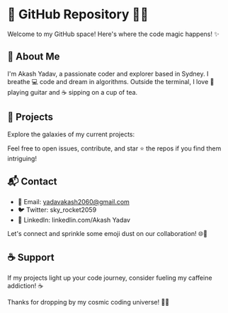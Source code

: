 # 👋 GitHub Repository 👨‍💻

Welcome to my GitHub space! Here's where the code magic happens! ✨

## 🚀 About Me

I'm Akash Yadav, a passionate coder and explorer based in Sydney. I breathe 💻 code and dream in algorithms. Outside the terminal, I love 🎸 playing guitar and ☕ sipping on a cup of tea.

## 🌟 Projects

Explore the galaxies of my current projects:



Feel free to open issues, contribute, and star ⭐ the repos if you find them intriguing!

## 📬 Contact

- 📧 Email: yadavakash2060@gmail.com
- 🐦 Twitter: sky_rocket2059
- 🔗 LinkedIn: linkedlin.com/Akash Yadav

Let's connect and sprinkle some emoji dust on our collaboration! 🌐💬

## ☕ Support

If my projects light up your code journey, consider fueling my caffeine addiction! ☕️

Thanks for dropping by my cosmic coding universe! 🚀✨







